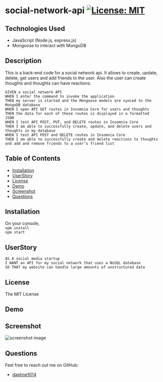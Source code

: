# social-network-api [![License: MIT](https://img.shields.io/badge/License-MIT-yellow.svg)](https://opensource.org/licenses/MIT)

## Technologies Used

* JavaScript (Node.js, express.js)
* Mongoose to interact with MongoDB

## Description 

This is a back-end code for a social network api. It allows to create, update, delete, get users and add friends to the user. Also the user can create thoughts and thoughts can have reactions.
```
GIVEN a social network API
WHEN I enter the command to invoke the application
THEN my server is started and the Mongoose models are synced to the MongoDB database
WHEN I open API GET routes in Insomnia Core for users and thoughts
THEN the data for each of these routes is displayed in a formatted JSON
WHEN I test API POST, PUT, and DELETE routes in Insomnia Core
THEN I am able to successfully create, update, and delete users and thoughts in my database
WHEN I test API POST and DELETE routes in Insomnia Core
THEN I am able to successfully create and delete reactions to thoughts and add and remove friends to a user’s friend list
```


## Table of Contents 
- [Installation](#installation)
- [UserStory](#UserStory)
- [License](#license)
- [Demo](#Demo)
- [Screenshot](#screenshot)
- [Questions](#questions)
  
## Installation

  On your console,  
 `npm install`  
 `npm start`

 ## UserStory

```
AS A social media startup
I WANT an API for my social network that uses a NoSQL database
SO THAT my website can handle large amounts of unstructured data
```

## License 
  
  The MIT License

## Demo

## Screenshot
  
  ![screenshot image](./public/img/website-screenshot.JPG?raw=true "Screenshot") 
   
## Questions
  Feel free to reach out me on GitHub:  
  * [daphne1014](https://github.com/daphne1014)

